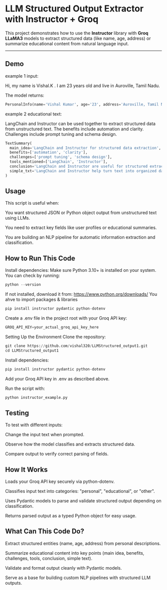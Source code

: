 # LLM Structured Output Extractor with Instructor + Groq

This project demonstrates how to use the **Instructor** library with **Groq LLaMA3** models to extract structured data (like name, age, address) or summarize educational content from natural language input.

---

## Demo

example 1 input:

Hi, my name is Vishal.K . I am 23 years old and live in Auroville, Tamil Nadu.


The model returns:

```python
PersonalInfo(name='Vishal Kumar', age='23', address='Auroville, Tamil Nadu')
```
example 2 educational text:

LangChain and Instructor can be used together to extract structured data from unstructured text. The benefits include automation and clarity. Challenges include prompt tuning and schema design.

```python
TextSummary(
  main_idea='LangChain and Instructor for structured data extraction',
  benefits=['automation', 'clarity'],
  challenges=['prompt tuning', 'schema design'],
  tools_mentioned=['LangChain', 'Instructor'],
  conclusion='LangChain and Instructor are useful for structured extraction.',
  simple_txt='LangChain and Instructor help turn text into organized data.'
)
```
## Usage
This script is useful when:

You want structured JSON or Python object output from unstructured text using LLMs.

You need to extract key fields like user profiles or educational summaries.

You are building an NLP pipeline for automatic information extraction and classification.

## How to Run This Code
Install dependencies:
Make sure Python 3.10+ is installed on your system.
You can check by running:
```python
python --version
```
If not installed, download it from: https://www.python.org/downloads/
You ahve to import packages & libraries
```python
pip install instructor pydantic python-dotenv
```
Create a .env file in the project root with your Groq API key:
```python
GROQ_API_KEY=your_actual_groq_api_key_here
```
Setting Up the Environment
Clone the repository:
```python
git clone https://github.com/vishal320/LLMStructured_output1.git
cd LLMStructured_output1
```
Install dependencies:

```python
pip install instructor pydantic python-dotenv
```
Add your Groq API key in .env as described above.

Run the script with:
```python
python instructor_example.py
```
## Testing
To test with different inputs:

Change the input text when prompted.

Observe how the model classifies and extracts structured data.

Compare output to verify correct parsing of fields.

## How It Works
Loads your Groq API key securely via python-dotenv.

Classifies input text into categories: "personal", "educational", or "other".

Uses Pydantic models to parse and validate structured output depending on classification.

Returns parsed output as a typed Python object for easy usage.

## What Can This Code Do?
Extract structured entities (name, age, address) from personal descriptions.

Summarize educational content into key points (main idea, benefits, challenges, tools, conclusion, simple text).

Validate and format output cleanly with Pydantic models.

Serve as a base for building custom NLP pipelines with structured LLM outputs.



